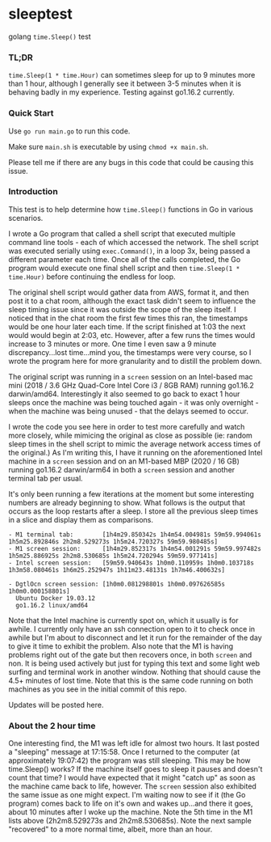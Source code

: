 # sleeptest
golang `time.Sleep()` test 

### TL;DR

`time.Sleep(1 * time.Hour)` can sometimes sleep for up to 9 minutes more than 1 hour, although I generally see it between 3-5 minutes when it is behaving badly in my experience. Testing against go1.16.2 currently.

### Quick Start

Use `go run main.go` to run this code.

Make sure `main.sh` is executable by using `chmod +x main.sh`.

Please tell me if there are any bugs in this code that could be causing this issue.

### Introduction

This test is to help determine how `time.Sleep()` functions in Go in various scenarios.

I wrote a Go program that called a shell script that executed multiple command line tools - each of which accessed the network. The shell script was executed serially using `exec.Command()`, in a loop 3x, being passed a different parameter each time. Once all of the calls completed, the Go program would execute one final shell script and then `time.Sleep(1 * time.Hour)` before continuing the endless for loop. 

The original shell script would gather data from AWS, format it, and then post it to a chat room, although the exact task didn't seem to influence the sleep timing issue since it was outside the scope of the sleep itself. I noticed that in the chat room the first few times this ran, the timestamps would be one hour later each time. If the script finished at 1:03 the next would would begin at 2:03, etc. However, after a few runs the times would increase to 3 minutes or more. One time I even saw a 9 minute discrepancy...lost time...mind you, the timestamps were very course, so I wrote the program here for more granularity and to distill the problem down.

The original script was running in a `screen` session on an Intel-based mac mini (2018 / 3.6 GHz Quad-Core Intel Core i3 / 8GB RAM) running go1.16.2 darwin/amd64. Interestingly it also seemed to go back to exact 1 hour sleeps once the machine was being touched again - it was only overnight - when the machine was being unused - that the delays seemed to occur.

I wrote the code you see here in order to test more carefully and watch more closely, while mimicing the original as close as possible (ie: random sleep times in the shell script to mimic the average network access times of the original.) As I'm writing this, I have it running on the aforementioned Intel machine in a `screen` session and on an M1-based MBP (2020 / 16 GB) running go1.16.2 darwin/arm64 in both a `screen` session and another terminal tab per usual.

It's only been running a few iterations at the moment but some interesting numbers are already beginning to show. What follows is the output that occurs as the loop restarts after a sleep. I store all the previous sleep times in a slice and display them as comparisons.

```
- M1 terminal tab:        [1h4m29.850342s 1h4m54.004981s 59m59.994061s 1h5m25.892846s 2h2m8.529273s 1h5m24.720327s 59m59.980485s]
- M1 screen session:      [1h4m29.852317s 1h4m54.001291s 59m59.997482s 1h5m25.886925s 2h2m8.530685s 1h5m24.720294s 59m59.977141s]
- Intel screen session:   [59m59.940643s 1h0m0.110959s 1h0m0.103718s 1h3m58.080461s 1h6m25.252947s 1h11m23.48131s 1h7m46.400632s]

- DgtlOcn screen session: [1h0m0.081298801s 1h0m0.097626585s 1h0m0.000158801s]
  Ubuntu Docker 19.03.12
  go1.16.2 linux/amd64
```

Note that the Intel machine is currently spot on, which it usually is for awhile. I currently only have an ssh connection open to it to check once in awhile but I'm about to disconnect and let it run for the remainder of the day to give it time to exhibit the problem. Also note that the M1 is having problems right out of the gate but then recovers once, in both `screen` and non. It is being used actively but just for typing this text and some light web surfing and terminal work in another window. Nothing that should cause the 4.5+ minutes of lost time. Note that this is the same code running on both machines as you see in the initial commit of this repo.

Updates will be posted here.

### About the 2 hour time

One interesting find, the M1 was left idle for almost two hours. It last posted a "sleeping" message at 17:15:58. Once I returned to the computer (at approximately 19:07:42) the program was still sleeping. This may be how time.Sleep() works? If the machine itself goes to sleep it pauses and doesn't count that time? I would have expected that it might "catch up" as soon as the machine came back to life, however. The `screen` session also exhibited the same issue as one might expect. I'm waiting now to see if it (the Go program) comes back to life on it's own and wakes up...and there it goes, about 10 minutes after I woke up the machine. Note the 5th time in the M1 lists above (2h2m8.529273s and 2h2m8.530685s). Note the next sample "recovered" to a more normal time, albeit, more than an hour.


